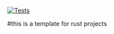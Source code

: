 [![Tests](https://github.com/DavidNavarroSaiz/rust_initial_template/actions/workflows/tests.yml/badge.svg)](https://github.com/DavidNavarroSaiz/rust_initial_template/actions/workflows/tests.yml)

#this is a template for rust projects